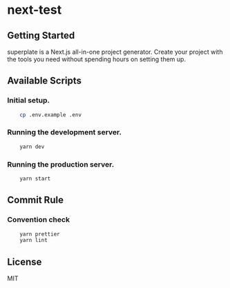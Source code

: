# next-test

## Getting Started

superplate is a Next.js all-in-one project generator. Create your project with the tools you need without spending hours on setting them up.

## Available Scripts

### Initial setup.

```bash
    cp .env.example .env
```

### Running the development server.

```bash
    yarn dev
```

### Running the production server.

```bash
    yarn start
```

## Commit Rule

### Convention check

```bash
    yarn prettier
    yarn lint
```

## License

MIT
